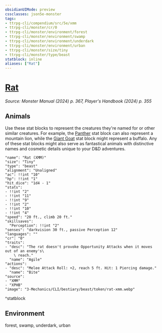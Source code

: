 ```yaml
---
obsidianUIMode: preview
cssclasses: json5e-monster
tags:
- ttrpg-cli/compendium/src/5e/xmm
- ttrpg-cli/monster/cr/0
- ttrpg-cli/monster/environment/forest
- ttrpg-cli/monster/environment/swamp
- ttrpg-cli/monster/environment/underdark
- ttrpg-cli/monster/environment/urban
- ttrpg-cli/monster/size/tiny
- ttrpg-cli/monster/type/beast
statblock: inline
aliases: ["Rat"]
---
```

# [Rat](3-Mechanics\CLI\bestiary\beast/rat-xmm.md)
*Source: Monster Manual (2024) p. 367, Player's Handbook (2024) p. 355*  

## Animals

Use these stat blocks to represent the creatures they're named for or other similar creatures. For example, the [Panther](3-Mechanics/CLI/bestiary/beast/panther-xmm.md) stat block can also represent a mountain lion, while the [Giant Goat](3-Mechanics/CLI/bestiary/beast/giant-goat-xmm.md) stat block might represent a buffalo. Any of these stat blocks might also serve as fantastical animals with distinctive names and cosmetic details unique to your D&D adventures.

```statblock
"name": "Rat (XMM)"
"size": "Tiny"
"type": "beast"
"alignment": "Unaligned"
"ac": !!int "10"
"hp": !!int "1"
"hit_dice": "1d4 - 1"
"stats":
- !!int "2"
- !!int "11"
- !!int "9"
- !!int "2"
- !!int "10"
- !!int "4"
"speed": "20 ft., climb 20 ft."
"skillsaves":
  "Perception": !!int "2"
"senses": "darkvision 30 ft., passive Perception 12"
"languages": ""
"cr": "0"
"traits":
- "desc": "The rat doesn't provoke Opportunity Attacks when it moves out of an enemy's\
    \ reach."
  "name": "Agile"
"actions":
- "desc": "Melee Attack Roll: +2, reach 5 ft. Hit: 1 Piercing damage."
  "name": "Bite"
"source":
- "XMM"
- "XPHB"
"image": "3-Mechanics/CLI/bestiary/beast/token/rat-xmm.webp"
```
^statblock

## Environment

forest, swamp, underdark, urban